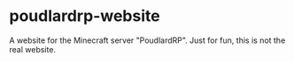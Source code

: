 # poudlardrp-website
A website for the Minecraft server "PoudlardRP". Just for fun, this is not the real website.
